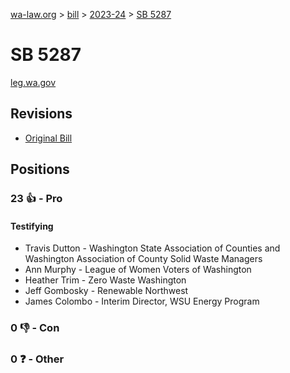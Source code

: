 [wa-law.org](/) > [bill](/bill/) > [2023-24](/bill/2023-24/) > [SB 5287](/bill/2023-24/sb/5287/)

# SB 5287
[leg.wa.gov](https://app.leg.wa.gov/billsummary?BillNumber=5287&Year=2023&Initiative=false)

## Revisions
* [Original Bill](1/)

## Positions
### 23 👍 - Pro
#### Testifying
* Travis Dutton - Washington State Association of Counties and Washington Association of County Solid Waste Managers
* Ann Murphy - League of Women Voters of Washington
* Heather Trim - Zero Waste Washington
* Jeff Gombosky - Renewable Northwest
* James Colombo - Interim Director, WSU Energy Program

### 0 👎 - Con

### 0 ❓ - Other
